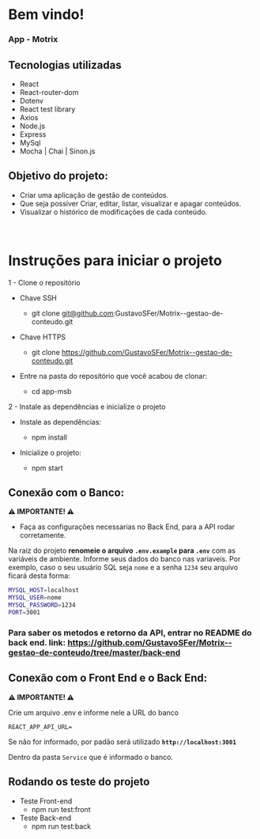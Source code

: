 # Bem vindo!
### App - Motrix

## Tecnologias utilizadas
- React
- React-router-dom
- Dotenv
- React test library
- Axios
- Node.js
- Express
- MySql
- Mocha | Chai | Sinon.js

## Objetivo do projeto:
  * Criar uma aplicação de gestão de conteúdos.
  * Que seja possíver Criar, editar, listar, visualizar e apagar conteúdos.
  * Visualizar o histórico de modificações de cada conteúdo.
<br><br><br>

  # Instruções para iniciar o projeto
  1 - Clone o repositório
  * Chave SSH
      * git clone git@github.com:GustavoSFer/Motrix--gestao-de-conteudo.git

  * Chave HTTPS
    * git clone https://github.com/GustavoSFer/Motrix--gestao-de-conteudo.git

  * Entre na pasta do repositório que você acabou de clonar:
    * cd app-msb

2 - Instale as dependências e inicialize o projeto
  * Instale as dependências:
    * npm install
  
  * Inicialize o projeto:
    * npm start


## Conexão com o Banco:

**⚠️ IMPORTANTE! ⚠️**
* Faça as configurações necessarias no Back End, para a API rodar corretamente.

Na raiz do projeto **renomeie o arquivo `.env.example` para `.env`** com as variáveis de ambiente. Informe seus dados do banco nas variaveis.
Por exemplo, caso o seu usuário SQL seja `nome` e a senha `1234` seu arquivo ficará desta forma:

```sh
MYSQL_HOST=localhost
MYSQL_USER=nome
MYSQL_PASSWORD=1234
PORT=3001
```
### Para saber os metodos e retorno da API, entrar no README do back end. link: https://github.com/GustavoSFer/Motrix--gestao-de-conteudo/tree/master/back-end


## Conexão com o Front End e o Back End:

**⚠️ IMPORTANTE! ⚠️**

Crie um arquivo .env e informe nele a URL do banco 
```
REACT_APP_API_URL=
```
Se não for informado, por padão será utilizado
**`http://localhost:3001`** 

Dentro da pasta `Service` que é informado o banco.

## Rodando os teste do projeto
  * Teste Front-end
    * npm run test:front
  * Teste Back-end
    * npm run test:back